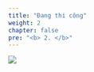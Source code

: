 ```yaml
---
title: "Đang thi công"
weight: 2
chapter: false
pre: "<b> 2. </b>"
---
```


![](../../images/1/work.bmp)